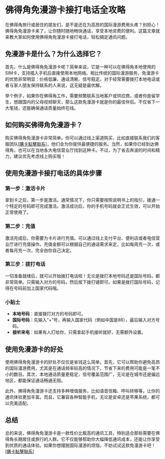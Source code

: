 # 佛得角免漫游卡接打电话全攻略

在佛得角旅行或居住的朋友们，是不是还在为高昂的国际漫游费用头疼？别担心！佛得角免漫游卡来了，让你随时随地畅快通话，享受本地资费的便利。这篇文章就来教大家如何使用佛得角免漫游卡接打电话，轻松搞定通讯问题。

## 免漫游卡是什么？为什么选择它？

首先，什么是佛得角免漫游卡呢？简单来说，它是一种可以在佛得角本地使用的SIM卡，支持插入手机后直接使用本地网络。相比传统的国际漫游服务，免漫游卡的优势非常明显：价格低廉、通话清晰、信号稳定。对于经常需要拨打本地电话或者与家人朋友保持联系的人来说，这无疑是最优解。

举个例子，如果你在佛得角工作，需要频繁联系当地客户或供应商，或者你是留学生，想跟国内的父母视频聊天，那么这款免漫游卡就是你的最佳伴侣。不仅省下一大笔钱，还能确保通话质量始终在线。

## 如何购买佛得角免漫游卡？

购买佛得角免漫游卡非常简单。你可以通过线上渠道购买，比如直接联系我们的客服团队[[購卡點擊聯系](https://t.me/s/esim1088)]，他们会为你提供最便捷的服务。当然，如果你已经到达佛得角，也可以在当地各大电信营业厅找到这种卡。不过，为了省去奔波的时间和精力，建议优先考虑线上购买哦！

## 使用免漫游卡接打电话的具体步骤

### 第一步：激活卡片

拿到卡之后，第一步是激活。通常情况下，你只需要按照说明书上的指引，拨通一个特定的号码即可完成激活。激活成功后，你的手机号码就会正式生效，可以开始正常使用了。

### 第二步：充值

激活完成后，你需要为卡片进行充值。可以通过线上支付平台、便利店或者电信营业厅进行充值操作。充值金额可以根据自己的通话需求来定，比如每周充一次，或者每月充一次，完全由你自己决定。

### 第三步：拨打电话

一切准备就绪后，就可以开始拨打电话啦！无论是拨打本地号码还是国际号码，都非常简单。只需输入对方的号码，然后按下拨打键即可。如果是拨打国际号码，记得在号码前加上国家代码哦。

### 小贴士

- **本地号码**：直接拨打对方的号码即可。
- **国际号码**：先输入“+”号，再输入国家代码（例如中国是86），最后输入对方号码。
- **接听来电**：如果有人打给你，只需拿起手机接听就好，无需额外设置。

## 使用免漫游卡的好处

使用佛得角免漫游卡的好处不仅仅是省钱这么简单。首先，它可以帮助你避免高昂的国际漫游费用，尤其是在通话频率较高的情况下，节省下来的费用可能是一笔不小的数目。其次，本地通话质量更稳定，信号覆盖范围广，无论是在城市还是偏远地区，都能保证通话畅通无阻。

此外，佛得角免漫游卡还支持多种增值服务，比如语音信箱、呼叫转移等，让你的通讯体验更加丰富。而且，它兼容各种智能手机，无论是安卓还是苹果系统，都可以完美适配。

## 总结

总的来说，佛得角免漫游卡是一款性价比极高的通讯工具，特别适合那些需要在佛得角长期居住或旅行的人群。它不仅能够帮助你大幅降低通讯成本，还能让你享受到优质的通话体验。如果你想摆脱国际漫游的烦恼，不妨试试这款免漫游卡吧！[[購卡點擊聯系](https://t.me/s/esim1088)]